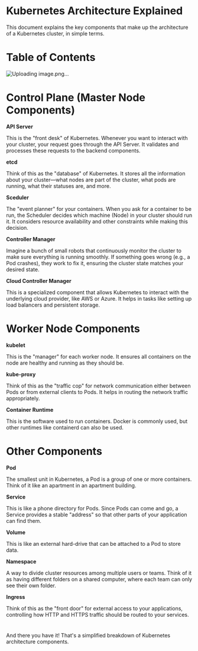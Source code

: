 
# Kubernetes Architecture Explained

This document explains the key components that make up the architecture of a Kubernetes cluster, in simple terms.

# Table of Contents

![Uploading image.png…]()

# Control Plane (Master Node Components)

**API Server** 

This is the "front desk" of Kubernetes. Whenever you want to interact with your cluster, your request goes through the API Server. It validates and processes these requests to the backend components.

**etcd**

Think of this as the "database" of Kubernetes. It stores all the information about your cluster—what nodes are part of the cluster, what pods are running, what their statuses are, and more.

**Sceduler**

The "event planner" for your containers. When you ask for a container to be run, the Scheduler decides which machine (Node) in your cluster should run it. It considers resource availability and other constraints while making this decision.

**Controller Manager**

Imagine a bunch of small robots that continuously monitor the cluster to make sure everything is running smoothly. If something goes wrong (e.g., a Pod crashes), they work to fix it, ensuring the cluster state matches your desired state.

**Cloud Controller Manager**

This is a specialized component that allows Kubernetes to interact with the underlying cloud provider, like AWS or Azure. It helps in tasks like setting up load balancers and persistent storage.

# Worker Node Components

**kubelet**

This is the "manager" for each worker node. It ensures all containers on the node are healthy and running as they should be.

**kube-proxy**

Think of this as the "traffic cop" for network communication either between Pods or from external clients to Pods. It helps in routing the network traffic appropriately.

**Container Runtime**

This is the software used to run containers. Docker is commonly used, but other runtimes like containerd can also be used.

##

# Other Components

**Pod**

The smallest unit in Kubernetes, a Pod is a group of one or more containers. Think of it like an apartment in an apartment building.

**Service**

This is like a phone directory for Pods. Since Pods can come and go, a Service provides a stable "address" so that other parts of your application can find them.

**Volume**

This is like an external hard-drive that can be attached to a Pod to store data.

**Namespace**

A way to divide cluster resources among multiple users or teams. Think of it as having different folders on a shared computer, where each team can only see their own folder.

**Ingress**

Think of this as the "front door" for external access to your applications, controlling how HTTP and HTTPS traffic should be routed to your services.

#
And there you have it! That's a simplified breakdown of Kubernetes architecture components.



